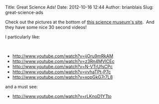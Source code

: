 Title: Great Science Ads!
Date: 2012-10-16 12:44
Author: brianblais
Slug: great-science-ads

Check out the pictures at the bottom of [this science museum's site][].
 And they have some nice 30 second videos!

I particularly like:

 

-   <http://www.youtube.com/watch?v=ijOru9mRkAM>
-   <http://www.youtube.com/watch?v=z3Rn4MVlCEc>
-   <http://www.youtube.com/watch?v=N-VTrUfsCPc>
-   <http://www.youtube.com/watch?v=vvhaTPt-P7c>
-   <http://www.youtube.com/watch?v=xopGkG7r7L8>

and a must see:

-   <http://www.youtube.com/watch?v=rLKnoD1YTto>

 

  [this science museum's site]: http://www.scienceworld.ca/ads
